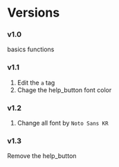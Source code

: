 # Versions

### v1.0
basics functions

### v1.1
1. Edit the `a` tag
2. Chage the help_button font color

### v1.2
1. Change all font by `Noto Sans KR`

### v1.3
Remove the help_button
